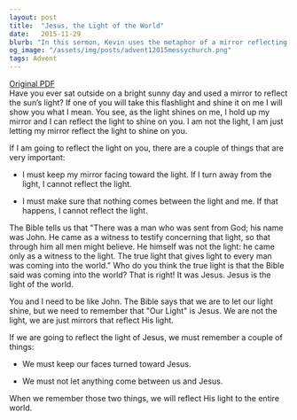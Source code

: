 ```yaml
---
layout: post
title:  "Jesus, the Light of the World"
date:   2015-11-29
blurb: "In this sermon, Kevin uses the metaphor of a mirror reflecting light to explain the role of Jesus as the light of the world. He emphasizes the importance of keeping our faces turned towards Jesus and not letting anything come between us and Him. This way, we can reflect His light to the entire world."
og_image: "/assets/img/posts/advent12015messychurch.png"
tags: Advent
---
```

[Original PDF](/assets/pdf/advent12015messychurch.pdf)    
Have you ever sat outside on a bright sunny day and used a mirror to reflect the sun’s light? If one of you will take this flashlight and shine it on me I will show you what I mean. You see, as the light shines on me, I hold up my mirror and I can reflect the light to shine on you. I am not the light, I am just letting my mirror reflect the light to shine on you.

If I am going to reflect the light on you, there are a couple of things that are very important:

- I must keep my mirror facing toward the light. If I turn away from the light, I cannot reflect the light.

- I must make sure that nothing comes between the light and me. If that happens, I cannot reflect the light.

The Bible tells us that "There was a man who was sent from God; his name was John. He came as a witness to testify concerning that light, so that through him all men might believe. He himself was not the light: he came only as a witness to the light. The true light that gives light to every man was coming into the world." Who do you think the true light is that the Bible said was coming into the world? That is right! It was Jesus. Jesus is the light of the world.

You and I need to be like John. The Bible says that we are to let our light shine, but we need to remember that "Our Light" is Jesus. We are not the light, we are just mirrors that reflect His light.

If we are going to reflect the light of Jesus, we must remember a couple of things:

- We must keep our faces turned toward Jesus.

- We must not let anything come between us and Jesus.

When we remember those two things, we will reflect His light to the entire world.
